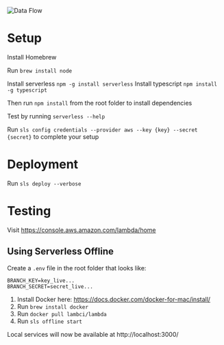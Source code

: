 ![Data Flow](https://github.com/mjgaylord/data-export-lambda/flow.png)

# Setup

Install Homebrew

Run `brew install node`

Install serverless `npm -g install serverless`
Install typescript `npm install -g typescript`

Then run `npm install` from the root folder to install dependencies

Test by running `serverless --help`

Run `sls config credentials --provider aws --key {key} --secret {secret}` to complete your setup

# Deployment

Run `sls deploy --verbose`

# Testing

Visit https://console.aws.amazon.com/lambda/home

## Using Serverless Offline

Create a `.env` file in the root folder that looks like:

```
BRANCH_KEY=key_live...
BRANCH_SECRET=secret_live...
```

1. Install Docker here: https://docs.docker.com/docker-for-mac/install/
2. Run `brew install docker`
3. Run `docker pull lambci/lambda`
4. Run `sls offline start`

Local services will now be available at http://localhost:3000/
